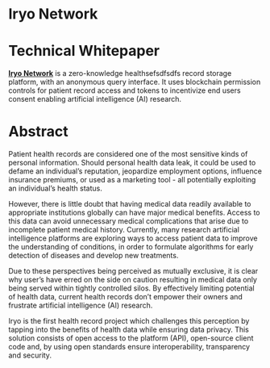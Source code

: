 # Iryo Network

# Technical Whitepaper

[**Iryo Network**](https://www.iryo.network) is a zero-knowledge healthsefsdfsdfs record storage platform, with an anonymous query interface. It uses blockchain permission controls for patient record access and tokens to incentivize end users consent enabling artificial intelligence \(AI\) research.

# Abstract

Patient health records are considered one of the most sensitive kinds of personal information. Should personal health data leak, it could be used to defame an individual’s reputation, jeopardize employment options, influence insurance premiums, or used as a marketing tool - all potentially exploiting an individual’s health status.

However, there is little doubt that having medical data readily available to appropriate institutions globally can have major medical benefits. Access to this data can avoid unnecessary medical complications that arise due to incomplete patient medical history. Currently, many research artificial intelligence platforms are exploring ways to access patient data to improve the understanding of conditions, in order to formulate algorithms for early detection of diseases and develop new treatments.

Due to these perspectives being perceived as mutually exclusive, it is clear why user’s have erred on the side on caution resulting in medical data only being served within tightly controlled silos. By effectively limiting potential of health data, current health records don’t empower their owners and frustrate artificial intelligence \(AI\) research.

Iryo is the first health record project which challenges this perception by tapping into the benefits of health data while ensuring data privacy. This solution consists of open access to the platform \(API\), open-source client code and, by using open standards ensure interoperability, transparency and security.


